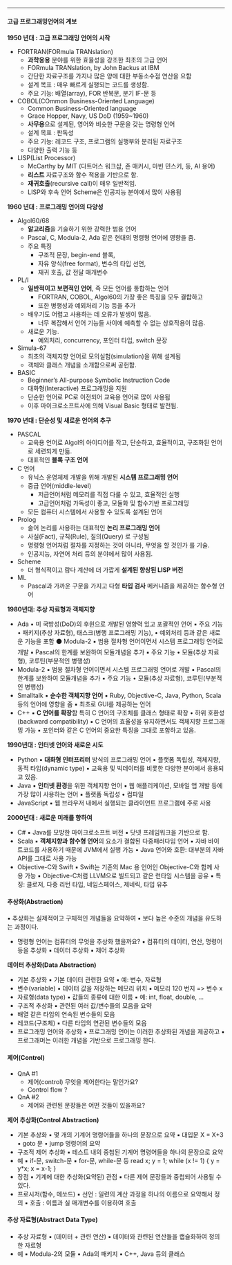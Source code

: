 
---
#### 고급 프로그래밍언어의 계보

**1950 년대 : 고급 프로그래밍 언어의 시작**
- FORTRAN(FORmula TRANslation) 
	- **과학응용** 분야를 위한 효율성을 강조한 최초의 고급 언어 
	- FORmula TRANslation, by John Backus at IBM 
	- 간단한 자료구조를 가지나 많은 양에 대한 부동소수점 연산을 요함 
	- 설계 목표 : 매우 빠르게 실행되는 코드를 생성함.
	- 주요 기능: 배열(array), FOR 반복문, 분기 IF-문 등
- COBOL(COmmon Business-Oriented Language) 
	- Common Business-Oriented language 
	- Grace Hopper, Navy, US DoD (1959~1960) 
	- **사무용**으로 설계된, 영어와 비슷한 구문을 갖는 명령형 언어 
	- 설계 목표 : 판독성 
	- 주요 기능: 레코드 구조, 프로그램의 실행부와 분리된 자료구조 
	- 다양한 출력 기능 등
- LISP(List Processor)
	- McCarthy by MIT (다트머스 워크샵, 존 매커시, 마빈 민스키, 등, AI 용어) 
	- **리스트** 자료구조와 함수 적용을 기반으로 함. 
	- **재귀호출**(recursive call)이 매우 일반적임. 
	- LISP와 후속 언어 Scheme은 인공지능 분야에서 많이 사용됨

**1960 년대  : 프로그래밍 언어의 다양성**
- Algol60/68 
	- **알고리즘**을 기술하기 위한 강력한 범용 언어 
	- Pascal, C, Modula-2, Ada 같은 현대의 명령형 언어에 영향을 줌. 
	- 주요 특징 
		- 구조적 문장, begin-end 블록, 
		- 자유 양식(free format), 변수의 타입 선언, 
		- 재귀 호출, 값 전달 매개변수
- PL/I
	- **일반적이고 보편적인 언어**, 즉 모든 언어를 통합하는 언어 
		- FORTRAN, COBOL, Algol60의 가장 좋은 특징을 모두 결합하고 
		- 또한 병행성과 예외처리 기능 등을 추가 
	- 배우기도 어렵고 사용하는 데 오류가 발생이 많음. 
		- 너무 복잡해서 언어 기능들 사이에 예측할 수 없는 상호작용이 많음. 
	- 새로운 기능. 
		- 예외처리, concurrency, 포인터 타입, switch 문장
- Simula-67 
	- 최초의 객체지향 언어로 모의실험(simulation)을 위해 설계됨 
	- 객체와 클래스 개념을 소개함으로써 공헌함. 
- BASIC 
	- Beginner’s All-purpose Symbolic Instruction Code 
	- 대화형(Interactive) 프로그래밍을 지원 
	- 단순한 언어로 PC로 이전되어 교육용 언어로 많이 사용됨 
	- 이후 마이크로소프트사에 의해 Visual Basic 형태로 발전됨.

**1970 년대 : 단순성 및 새로운 언어의 추구**
- PASCAL 
	- 교육용 언어로 Algol의 아이디어를 작고, 단순하고, 효율적이고, 구조화된 언어로 세련되게 만듦. 
	- 대표적인 **블록 구조 언어**
- C 언어 
	- 유닉스 운영체제 개발을 위해 개발된 **시스템 프로그래밍 언어** 
	- 중급 언어(middle-level) 
		- 저급언어처럼 메모리를 직접 다룰 수 있고, 효율적인 실행 
		- 고급언어처럼 가독성이 좋고, 모듈화 및 함수기반 프로그래밍 
	- 모든 컴퓨터 시스템에서 사용할 수 있도록 설계된 언어
- Prolog 
	- 술어 논리를 사용하는 대표적인 **논리 프로그래밍 언어** 
	- 사실(Fact), 규칙(Rule), 질의(Query) 로 구성됨 
	- 명령형 언어처럼 절차를 지정하는 것이 아니라, 무엇을 할 것인가 를 기술. 
	- 인공지능, 자연어 처리 등의 분야에서 많이 사용됨.
- Scheme 
	- 더 형식적이고 람다 계산에 더 가깝게 **설계된 향상된 LISP 버전**
- ML 
	- Pascal과 가까운 구문을 가지고 다형 **타입 검사** 메커니즘을 제공하는 함수형 언어

**1980년대: 추상 자료형과 객체지향**
- Ada ▪ 미 국방성(DoD)의 후원으로 개발된 영향력 있고 포괄적인 언어 ▪ 주요 기능 • 패키지(추상 자료형), 태스크(병행 프로그래밍 기능), • 예외처리 등과 같은 새로운 기능을 포함 ⚫ Modula-2 ▪ 범용 절차형 언어이면서 시스템 프로그래밍 언어로 개발 ▪ Pascal의 한계를 보완하여 모듈개념을 추가 ▪ 주요 기능 • 모듈(추상 자료형), 코루틴(부분적인 병행성)
- Modula-2 ▪ 범용 절차형 언어이면서 시스템 프로그래밍 언어로 개발 ▪ Pascal의 한계를 보완하여 모듈개념을 추가 ▪ 주요 기능 • 모듈(추상 자료형), 코루틴(부분적인 병행성)
- Smalltalk ▪ **순수한 객체지향 언어** ▪ Ruby, Objective-C, Java, Python, Scala 등의 언어에 영향을 줌 ▪ 최초로 GUI를 제공하는 언어
- C++ ▪ **C 언어를 확장**함 특히 C 언어의 구조체를 클래스 형태로 확장 • 하위 호환성(backward compatibility) ▪ C 언어의 효율성을 유지하면서도 객체지향 프로그래밍 가능 ▪ 포인터와 같은 C 언어의 중요한 특징을 그대로 포함하고 있음.

**1990년대 : 인터넷 언어와 새로운 시도**
- Python ▪ **대화형 인터프리터** 방식의 프로그래밍 언어 ▪ 플랫폼 독립성, 객체지향, 동적 타입(dynamic type) ▪ 교육용 및 빅데이터를 비롯한 다양한 분야에서 응용되고 있음.
- Java ▪ **인터넷 환경**을 위한 객체지향 언어 ▪ 웹 애플리케이션, 모바일 앱 개발 등에 가장 많이 사용하는 언어 ▪ 플랫폼 독립성 • 컴파일
- JavaScript ▪ 웹 브라우저 내에서 실행되는 클라이언트 프로그램에 주로 사용

**2000년대 : 새로운 미래를 향하여**
* C# ▪ Java를 모방한 마이크로소프트 버전 ▪ 닷넷 프레임워크을 기반으로 함.
* Scala ▪ **객체지향과 함수형 언어**의 요소가 결합된 다중패러다임 언어 ▪ 자바 바이트코드를 사용하기 때문에 JVM에서 실행 가능 ▪ Java 언어와 호환: 대부분의 자바 API를 그대로 사용 가능
* Objective-C와 Swift ▪ Swift는 기존의 Mac 용 언어인 Objective-C와 함께 사용 가능 ▪ Objective-C처럼 LLVM으로 빌드되고 같은 런타임 시스템을 공유 ▪ 특징: 클로저, 다중 리턴 타입, 네임스페이스, 제네릭, 타입 유추

#### 추상화(Abstraction)
▪ 추상화는 실제적이고 구체적인 개념들을 요약하여 ▪ 보다 높은 수준의 개념을 유도하는 과정이다.
- 명령형 언어는 컴퓨터의 무엇을 추상화 했을까요? ▪ 컴퓨터의 데이터, 연산, 명령어 등을 추상화 ▪ 데이터 추상화 ▪ 제어 추상화

**데이터 추상화(Data Abstraction)**
- 기본 추상화 ▪ 기본 데이터 관련한 요약 ▪ 예: 변수, 자료형 
- 변수(variable) ▪ 데이터 값을 저장하는 메모리 위치 ▪ 메모리 120 번지 => 변수 x 
- 자료형(data type) ▪ 값들의 종류에 대한 이름 ▪ 예: int, float, double, …
- 구조적 추상화 ▪ 관련된 여러 값/변수들의 모음을 요약
- 배열 같은 타입의 연속된 변수들의 모음
- 레코드(구조체) ▪ 다른 타입의 연관된 변수들의 모음
- 프로그래밍 언어와 추상화 ▪ 프로그래밍 언어는 이러한 추상화된 개념을 제공하고 ▪ 프로그래머는 이러한 개념을 기반으로 프로그래밍 한다.

#### 제어(Control)
-  QnA #1 
	- 제어(control) 무엇을 제어한다는 말인가요? 
	- Control flow ?
- QnA #2 
	- 제어와 관련된 문장들은 어떤 것들이 있을까요?

**제어 추상화(Control Abstraction)**
- 기본 추상화 ▪ 몇 개의 기계어 명령어들을 하나의 문장으로 요약 ▪ 대입문 X = X+3 ▪ goto 문 • jump 명령어의 요약
- 구조적 제어 추상화 ▪ 테스트 내의 중첩된 기계어 명령어들을 하나의 문장으로 요약
- 예 ▪ if-문, switch-문 ▪ for-문, while-문 등 read x; y = 1; while (x != 1) { y = y*x; x = x-1; }
- 장점 ▪ 기계에 대한 추상화(요약된) 관점 ▪ 다른 제어 문장들과 중첩되어 사용될 수 있다.
- 프로시저(함수, 메쏘드) ▪ 선언 : 일련의 계산 과정을 하나의 이름으로 요약해서 정의 ▪ 호출 : 이름과 실 매개변수를 이용하여 호출

#### 추상 자료형(Abstract Data Type)
- 추상 자료형 ▪ (데이터 + 관련 연산) ▪ 데이터와 관련된 연산들을 캡슐화하여 정의한 자료형
- 예 ▪ Modula-2의 모듈 ▪ Ada의 패키지 ▪ C++, Java 등의 클래스